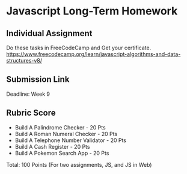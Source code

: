# Javascript Long-Term Homework
## Individual Assignment

Do these tasks in FreeCodeCamp and Get your certificate. 
https://www.freecodecamp.org/learn/javascript-algorithms-and-data-structures-v8/

## Submission Link
Deadline: Week 9

## Rubric Score
- Build A Palindrome Checker - 20 Pts
- Build A Roman Numeral Checker - 20 Pts
- Build A Telephone Number Validator - 20 Pts
- Build A Cash Register - 20 Pts
- Build A Pokemon Search App - 20 Pts

Total: 100 Points (For two assignments, JS, and JS in Web)

